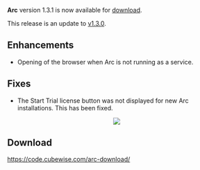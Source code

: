 **Arc** version 1.3.1 is now available for [download](https://code.cubewise.com/arc-download/). 

This release is an update to [v1.3.0](https://github.com/cubewise-code/arc-issues/blob/master/releases/v1.3.0.md).

## Enhancements

* Opening of the browser when Arc is not running as a service.

## Fixes

* The Start Trial license button was not displayed for new Arc installations. This has been fixed.
<center><img src="https://s3-ap-southeast-2.amazonaws.com/downloads.cubewise.com/web_assets/arc-plugins/arc-license5.png"/> </center>



## Download
https://code.cubewise.com/arc-download/
